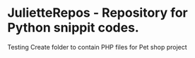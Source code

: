 # JulietteRepos - Repository for Python snippit codes.
Testing 
Create folder to contain PHP files for Pet shop project
